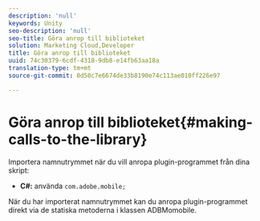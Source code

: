 ```yaml
---
description: 'null'
keywords: Unity
seo-description: 'null'
seo-title: Göra anrop till biblioteket
solution: Marketing Cloud,Developer
title: Göra anrop till biblioteket
uuid: 74c30379-6cdf-4318-9db8-e14fb63aa18a
translation-type: tm+mt
source-git-commit: 0d50c7e6674de33b8190e74c113ae010ff226e97

---
```



# Göra anrop till biblioteket{#making-calls-to-the-library}

Importera namnutrymmet när du vill anropa plugin-programmet från dina skript:

* **C#:** använda `com.adobe.mobile;`

När du har importerat namnutrymmet kan du anropa plugin-programmet direkt via de statiska metoderna i klassen ADBMomobile.
